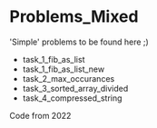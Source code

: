 # Problems_Mixed
'Simple' problems to be found here ;)
- task_1_fib_as_list
- task_1_fib_as_list_new
- task_2_max_occurances
- task_3_sorted_array_divided
- task_4_compressed_string

Code from 2022
